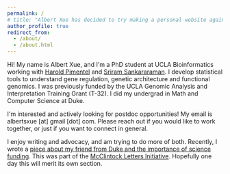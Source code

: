 ```yaml
---
permalink: /
# title: "Albert Xue has decided to try making a personal website again."
author_profile: true
redirect_from: 
  - /about/
  - /about.html
---
```


Hi! My name is Albert Xue, and I'm a PhD student at UCLA Bioinformatics working with [Harold Pimentel](https://pimentellab.com/) and [Sriram Sankararaman](https://web.cs.ucla.edu/~sriram/lab.html). I develop statistical tools to understand gene regulation, genetic architecture and functional genomics.   I was previously funded by the UCLA Genomic Analysis and Interpretation Training Grant \(T-32\). I did my undergrad in Math and Computer Science at Duke.

I'm interested and actively looking for postdoc opportunities! My email is albertsxue [at] gmail [dot] com. Please reach out if you would like to work together, or just if you want to connect in general.

I enjoy writing and advocacy, and am trying to do more of both. Recently, I wrote a [piece about my friend from Duke and the importance of science funding](https://www.dukechronicle.com/article/2025/07/070425-xue). This was part of the [McClintock Letters Initiative](https://blogs.cornell.edu/asap/events-initiatives/the-mcclintock-letters/). Hopefully one day this will merit its own section.